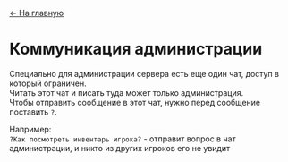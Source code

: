 [<- На главную](https://github.com/evgeniy-kotin/minecraft-v3?tab=readme-ov-file#оглавление)

# Коммуникация администрации

Специально для администрации сервера есть еще один чат, доступ в который ограничен.</br>
Читать этот чат и писать туда может только администрация.</br>
Чтобы отправить сообщение в этот чат, нужно перед сообщение поставить `?`.

Например: </br>
`?Как посмотреть инвентарь игрока?` - отправит вопрос в чат администрации, и никто из других игроков его не увидит
